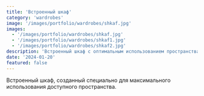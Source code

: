 ```yaml
---
title: 'Встроенный шкаф'
category: 'wardrobes'
image: '/images/portfolio/wardrobes/shkaf.jpg'
images:
  - '/images/portfolio/wardrobes/shkaf.jpg'
  - '/images/portfolio/wardrobes/shkaf1.jpg'
  - '/images/portfolio/wardrobes/shkaf2.jpg'
description: 'Встроенный шкаф с оптимальным использованием пространства и современным дизайном.'
date: '2024-01-20'
featured: false
---
```


Встроенный шкаф, созданный специально для максимального использования доступного пространства.
